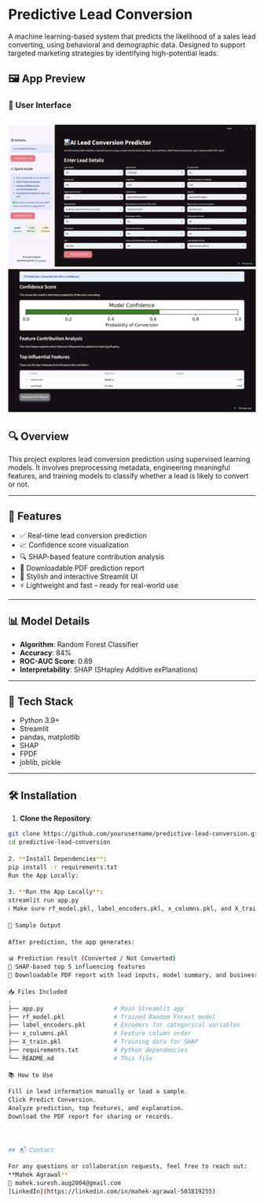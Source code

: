 # Predictive Lead Conversion

A machine learning-based system that predicts the likelihood of a sales lead converting, using behavioral and demographic data. Designed to support targeted marketing strategies by identifying high-potential leads.
## 🖼️ App Preview

### 🎨 User Interface
![UI Screenshot](assets/Screenshot1.png)
![UI Screenshot](assets/Screenshot2.png)
---

## 🔍 Overview

This project explores lead conversion prediction using supervised learning models. It involves preprocessing metadata, engineering meaningful features, and training models to classify whether a lead is likely to convert or not.

---
## 🚀 Features

- ✅ Real-time lead conversion prediction
- 📈 Confidence score visualization
- 🔍 SHAP-based feature contribution analysis
- 📝 Downloadable PDF prediction report
- 🎨 Stylish and interactive Streamlit UI
- ⚡ Lightweight and fast – ready for real-world use

---

## 📊 Model Details

- **Algorithm**: Random Forest Classifier
- **Accuracy**: 84%
- **ROC-AUC Score**: 0.89
- **Interpretability**: SHAP (SHapley Additive exPlanations)

---

## 🧠 Tech Stack

- Python 3.9+
- Streamlit
- pandas, matplotlib
- SHAP
- FPDF
- joblib, pickle

---

## 🛠️ Installation

1. **Clone the Repository**:

```bash    
git clone https://github.com/yourusername/predictive-lead-conversion.git
cd predictive-lead-conversion

2. **Install Dependencies**:
pip install -r requirements.txt    
Run the App Locally:

3. **Run the App Locally**:   
streamlit run app.py    
ℹ️ Make sure rf_model.pkl, label_encoders.pkl, x_columns.pkl, and X_train.pkl are present in the root folder.

🧾 Sample Output

After prediction, the app generates:

📊 Prediction result (Converted / Not Converted)
📌 SHAP-based top 5 influencing features
📄 Downloadable PDF report with lead inputs, model summary, and business ROI

📥 Files Included
.
├── app.py                    # Main Streamlit app
├── rf_model.pkl              # Trained Random Forest model
├── label_encoders.pkl        # Encoders for categorical variables
├── x_columns.pkl             # Feature column order
├── X_train.pkl               # Training data for SHAP
├── requirements.txt          # Python dependencies
└── README.md                 # This file

📚 How to Use

Fill in lead information manually or load a sample.
Click Predict Conversion.
Analyze prediction, top features, and explanation.
Download the PDF report for sharing or records.



## 📬 Contact

For any questions or collaboration requests, feel free to reach out:  
**Mahek Agrawal**  
📧 mahek.suresh.aug2004@gmail.com  
[LinkedIn](https://linkedin.com/in/mahek-agrawal-503819255)
